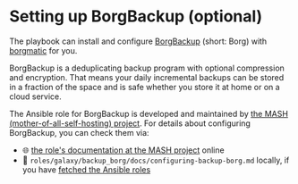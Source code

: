 <!--
SPDX-FileCopyrightText: 2022 - 2024 Slavi Pantaleev
SPDX-FileCopyrightText: 2022 - 2025 Nikita Chernyi
SPDX-FileCopyrightText: 2022 Julian-Samuel Gebühr
SPDX-FileCopyrightText: 2022 MDAD project contributors
SPDX-FileCopyrightText: 2024 - 2025 Suguru Hirahara

SPDX-License-Identifier: AGPL-3.0-or-later
-->

# Setting up BorgBackup (optional)

The playbook can install and configure [BorgBackup](https://www.borgbackup.org/) (short: Borg) with [borgmatic](https://torsion.org/borgmatic/) for you.

BorgBackup is a deduplicating backup program with optional compression and encryption. That means your daily incremental backups can be stored in a fraction of the space and is safe whether you store it at home or on a cloud service.

The Ansible role for BorgBackup is developed and maintained by [the MASH (mother-of-all-self-hosting) project](https://github.com/mother-of-all-self-hosting/ansible-role-backup_borg). For details about configuring BorgBackup, you can check them via:
- 🌐 [the role's documentation at the MASH project](https://github.com/mother-of-all-self-hosting/ansible-role-backup_borg/blob/main/docs/configuring-backup-borg.md) online
- 📁 `roles/galaxy/backup_borg/docs/configuring-backup-borg.md` locally, if you have [fetched the Ansible roles](installing.md#update-ansible-roles)
